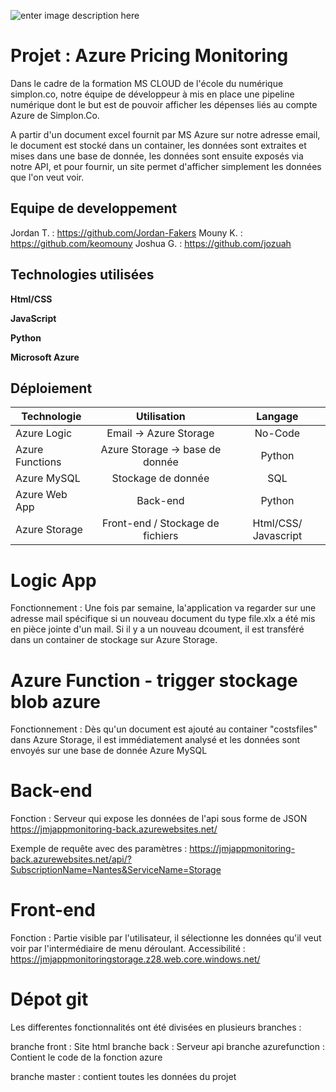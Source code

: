 

![enter image description here](https://qbd.eu/wp-content/uploads/azure-logo.png)
# Projet : Azure Pricing Monitoring

Dans le cadre de la formation MS CLOUD de l'école du numérique simplon.co, notre équipe de développeur à mis en place une pipeline numérique dont le but est de pouvoir afficher les dépenses liés au compte Azure de Simplon.Co.

A partir d'un document excel fournit par MS Azure sur notre adresse email, le document est stocké dans un container, les données sont extraites et mises dans une base de donnée, les données sont ensuite exposés via notre API, et pour fournir, un site permet d'afficher simplement les données que l'on veut voir.

## Equipe de developpement
Jordan T. : https://github.com/Jordan-Fakers
Mouny K. : https://github.com/keomouny
Joshua G. : https://github.com/jozuah

## Technologies utilisées

**Html/CSS**

**JavaScript**

**Python**

**Microsoft Azure** 

## Déploiement


| Technologie | Utilisation | Langage |
|---|:---:|:---:|
| Azure Logic      | Email -> Azure Storage | No-Code |
| Azure Functions | Azure Storage -> base de donnée      |    Python |
| Azure MySQL     | Stockage de donnée      |  SQL |
|  Azure Web App  |    Back-end  | Python |
|  Azure Storage  |    Front-end / Stockage de fichiers  | Html/CSS/ Javascript |

# Logic App 

Fonctionnement : Une fois par semaine, la'application va regarder sur une adresse mail spécifique si un nouveau document du type file.xlx a été mis en pièce jointe d'un mail. Si il y a un nouveau dcoument, il est transféré dans un container de stockage sur Azure Storage.

# Azure Function - trigger stockage blob azure

Fonctionnement : Dès qu'un document est ajouté au container "costsfiles" dans Azure Storage, il est immédiatement analysé et les données sont envoyés sur une base de donnée Azure MySQL

# Back-end 

Fonction : Serveur qui expose les données de l'api sous forme de JSON
https://jmjappmonitoring-back.azurewebsites.net/

Exemple de requête avec des paramètres :
https://jmjappmonitoring-back.azurewebsites.net/api/?SubscriptionName=Nantes&ServiceName=Storage

# Front-end

Fonction : Partie visible par l'utilisateur, il sélectionne les données qu'il veut voir par l'intermédiaire de menu déroulant.
Accessibilité : https://jmjappmonitoringstorage.z28.web.core.windows.net/


# Dépot git

Les differentes fonctionnalités ont été divisées en plusieurs branches :

branche front : Site html
branche back : Serveur api 
branche azurefunction : Contient le code de la fonction azure

branche master : contient toutes les données du projet

